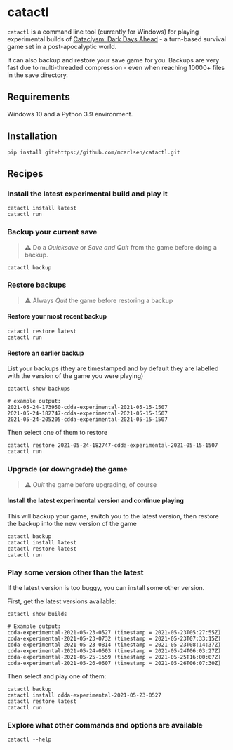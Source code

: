 # catactl

`catactl` is a command line tool (currently for Windows) for playing experimental builds
of [Cataclysm: Dark Days Ahead](https://cataclysmdda.org/) - 
a turn-based survival game set in a post-apocalyptic world.

It can also backup and restore your save game for you. 
Backups are very fast due to multi-threaded compression - 
even when reaching 10000+ files in the save directory.

## Requirements

Windows 10 and a Python 3.9 environment.

## Installation

```shell
pip install git+https://github.com/mcarlsen/catactl.git
```

## Recipes

### Install the latest experimental build and play it

```shell
catactl install latest
catactl run
```

### Backup your current save

> ⚠️
> Do a *Quicksave* or *Save and Quit* from the game before doing a backup.

```shell
catactl backup
```

### Restore backups

> ⚠️
> Always *Quit* the game before restoring a backup

#### Restore your most recent backup

```shell
catactl restore latest
catactl run
```

#### Restore an earlier backup

List your backups (they are timestamped and by default they are labelled with the version of the game you were playing)

```shell
catactl show backups
```

```
# example output:
2021-05-24-173950-cdda-experimental-2021-05-15-1507
2021-05-24-182747-cdda-experimental-2021-05-15-1507
2021-05-24-205205-cdda-experimental-2021-05-15-1507
```

Then select one of them to restore

```shell
catactl restore 2021-05-24-182747-cdda-experimental-2021-05-15-1507
catactl run
```


### Upgrade (or downgrade) the game

> ⚠️
> *Quit* the game before upgrading, of course

#### Install the latest experimental version and continue playing

This will backup your game, switch you to the latest version, then restore the backup into the new version of the game

```shell
catactl backup
catactl install latest
catactl restore latest
catactl run
```

### Play some version other than the latest

If the latest version is too buggy, you can install some other version.

First, get the latest versions available:

```shell
catactl show builds
```

```
# Example output:
cdda-experimental-2021-05-23-0527 (timestamp = 2021-05-23T05:27:55Z)
cdda-experimental-2021-05-23-0732 (timestamp = 2021-05-23T07:33:15Z)
cdda-experimental-2021-05-23-0814 (timestamp = 2021-05-23T08:14:37Z)
cdda-experimental-2021-05-24-0603 (timestamp = 2021-05-24T06:03:27Z)
cdda-experimental-2021-05-25-1559 (timestamp = 2021-05-25T16:00:07Z)
cdda-experimental-2021-05-26-0607 (timestamp = 2021-05-26T06:07:30Z)
```

Then select and play one of them:

```shell
catactl backup
catactl install cdda-experimental-2021-05-23-0527
catactl restore latest
catactl run
```

### Explore what other commands and options are available

```shell
catactl --help
```


